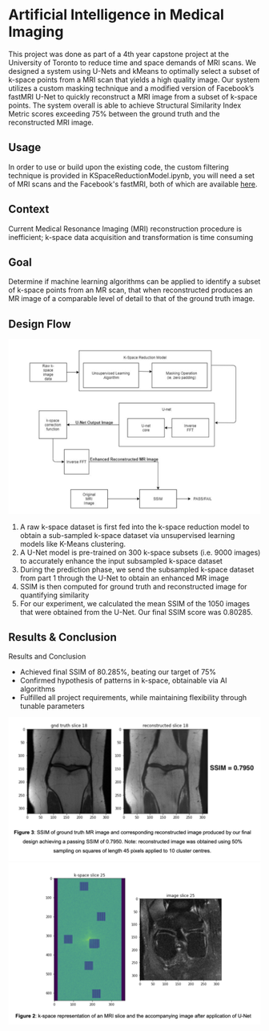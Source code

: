 # Artificial Intelligence in Medical Imaging
This project was done as part of a 4th year capstone project at the University of Toronto to reduce time and space demands of MRI scans.
We designed a system using U-Nets and kMeans to optimally select a subset of k-space points from a MRI scan that yields a high quality image.
Our system utilizes a custom masking technique and a modified version of Facebook’s fastMRI U-Net to quickly reconstruct a MRI image from a subset of k-space points.
The system overall is able to achieve Structural Similarity Index Metric scores exceeding 75% between the ground truth and the reconstructed MRI image.

## Usage
In order to use or build upon the existing code, the custom filtering technique is provided in KSpaceReductionModel.ipynb, you will need a set of MRI scans and the Facebook's fastMRI, both of which are available [here](https://fastmri.org/).

## Context
Current Medical Resonance Imaging (MRI) reconstruction procedure is
inefficient; k-space data acquisition and transformation is time
consuming

## Goal
Determine if machine learning algorithms can be applied to identify a
subset of k-space points from an MR scan, that when reconstructed
produces an MR image of a comparable level of detail to that of the
ground truth image.

## Design Flow
![Alt text](images/System.png?raw=true "System Diagram")
1. A raw k-space dataset is first fed into the k-space reduction model to
obtain a sub-sampled k-space dataset via unsupervised learning
models like K-Means clustering.
2. A U-Net model is pre-trained on 300 k-space subsets (i.e. 9000
images) to accurately enhance the input subsampled k-space dataset
3. During the prediction phase, we send the subsampled k-space dataset
from part 1 through the U-Net to obtain an enhanced MR image
4. SSIM is then computed for ground truth and reconstructed image for
quantifying similarity
5. For our experiment, we calculated the mean SSIM of the 1050 images
that were obtained from the U-Net. Our final SSIM score was 0.80285.

## Results & Conclusion
Results and Conclusion
- Achieved final SSIM of 80.285%, beating our target of 75%
- Confirmed hypothesis of patterns in k-space, obtainable via
AI algorithms
- Fulfilled all project requirements, while maintaining flexibility
through tunable parameters 

![Alt text](images/gndVSout.png?raw=true "Ground Truth vs Output")
![Alt text](images/MaskingVsResult.png?raw=true "Masking Example")
